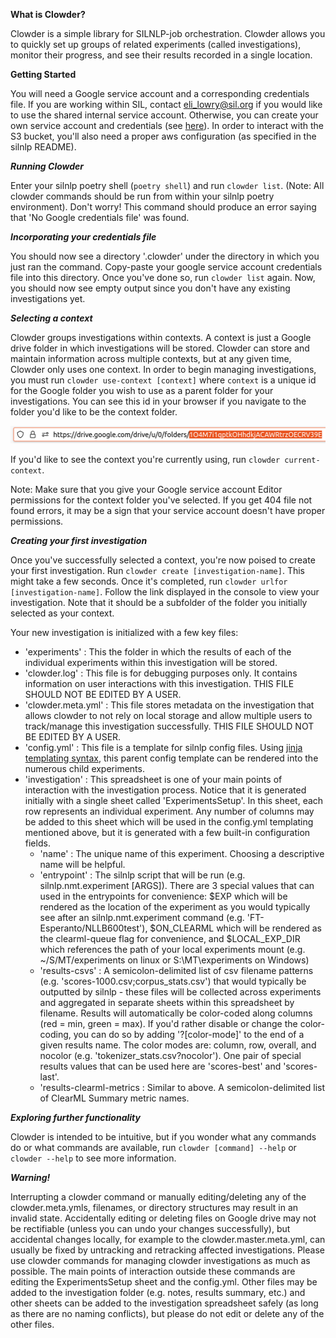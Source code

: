 **What is Clowder?**

Clowder is a simple library for SILNLP-job orchestration. Clowder allows you to quickly set up groups of related experiments (called investigations), monitor their progress, and see their results recorded in a single location. 

**Getting Started**

You will need a Google service account and a corresponding credentials file. If you are working within SIL, contact eli_lowry@sil.org if you would like to use the shared internal service account. Otherwise, you can create your own service account and credentials (see [here](https://cloud.google.com/iam/docs/service-accounts-create)). In order to interact with the S3 bucket, you'll also need a proper aws configuration (as specified in the silnlp README).

***Running Clowder***

Enter your silnlp poetry shell (`poetry shell`) and run `clowder list`. (Note: All clowder commands should be run from within your silnlp poetry environment). Don't worry! This command should produce an error saying that 'No Google credentials file' was found. 

***Incorporating your credentials file***

You should now see a directory '.clowder' under the directory in which you just ran the command. Copy-paste your google service account credentials file into this directory. Once you've done so, run `clowder list` again. Now, you should now see empty output since you don't have any existing investigations yet.

***Selecting a context***

Clowder groups investigations within contexts. A context is just a Google drive folder in which investigations will be stored. Clowder can store and maintain information across multiple contexts, but at any given time, Clowder only uses one context. In order to begin managing investigations, you must run `clowder use-context [context]` where `context` is a unique id for the Google folder you wish to use as a parent folder for your investigations. You can see this id in your browser if you navigate to the folder you'd like to be the context folder. 

![image](gdrive_id_screenshot.png)

If you'd like to see the context you're currently using, run `clowder current-context`. 

Note: Make sure that you give your Google service account Editor permissions for the context folder you've selected. If you get 404 file not found errors, it may be a sign that your service account doesn't have proper permissions.

***Creating your first investigation***

Once you've successfully selected a context, you're now poised to create your first investigation. Run `clowder create [investigation-name]`. This might take a few seconds. Once it's completed, run `clowder urlfor [investigation-name]`. Follow the link displayed in the console to view your investigation. Note that it should be a subfolder of the folder you initially selected as your context. 

Your new investigation is initialized with a few key files:
* 'experiments' : This the folder in which the results of each of the individual experiments within this investigation will be stored. 
* 'clowder.log' : This file is for debugging purposes only. It contains information on user interactions with this investigation. THIS FILE SHOULD NOT BE EDITED BY A USER.
* 'clowder.meta.yml' : This file stores metadata on the investigation that allows clowder to not rely on local storage and allow multiple users to track/manage this investigation successfully. THIS FILE SHOULD NOT BE EDITED BY A USER. 
* 'config.yml' : This file is a template for silnlp config files. Using [jinja templating syntax](https://jinja.palletsprojects.com/en/3.1.x/templates/), this parent config template can be rendered into the numerous child experiments.  
* 'investigation' : This spreadsheet is one of your main points of interaction with the investigation process. Notice that it is generated initially with a single sheet called 'ExperimentsSetup'. In this sheet, each row represents an individual experiment. Any number of columns may be added to this sheet which will be used in the config.yml templating mentioned above, but it is generated with a few built-in configuration fields.
  * 'name' : The unique name of this experiment. Choosing a descriptive name will be helpful. 
  * 'entrypoint' : The silnlp script that will be run (e.g. silnlp.nmt.experiment [ARGS]). There are 3 special values that can used in the entrypoints for convenience: $EXP which will be rendered as the location of the experiment as you would typically see after an silnlp.nmt.experiment command (e.g. 'FT-Esperanto/NLLB600test'), $ON_CLEARML which will be rendered as the clearml-queue flag for convenience, and $LOCAL_EXP_DIR which references the path of your local experiments mount (e.g. ~/S/MT/experiments on linux or S:\MT\experiments on Windows)
  * 'results-csvs' : A semicolon-delimited list of csv filename patterns (e.g. 'scores-1000.csv;corpus_stats.csv') that would typically be outputted by silnlp - these files will be collected across experiments and aggregated in separate sheets within this spreadsheet by filename. Results will automatically be color-coded along columns (red = min, green = max). If you'd rather disable or change the color-coding, you can do so by adding '?[color-mode]' to the end of a given results name. The color modes are: column, row, overall, and nocolor (e.g. 'tokenizer_stats.csv?nocolor'). One pair of special results values that can be used here are 'scores-best' and 'scores-last'. 
  * 'results-clearml-metrics : Similar to above. A semicolon-delimited list of ClearML Summary metric names.

***Exploring further functionality***

Clowder is intended to be intuitive, but if you wonder what any commands do or what commands are available, run `clowder [command] --help` or `clowder --help` to see more information.

***Warning!***

Interrupting a clowder command or manually editing/deleting any of the clowder.meta.ymls, filenames, or directory structures may result in an invalid state. Accidentally editing or deleting files on Google drive may not be rectifiable (unless you can undo your changes successfully), but accidental changes locally, for example to the clowder.master.meta.yml, can usually be fixed by untracking and retracking affected investigations. Please use clowder commands for managing clowder investigations as much as possible. The main points of interaction outside these commands are editing the ExperimentsSetup sheet and the config.yml. Other files may be added to the investigation folder (e.g. notes, results summary, etc.) and other sheets can be added to the investigation spreadsheet safely (as long as there are no naming conflicts), but please do not edit or delete any of the other files.
